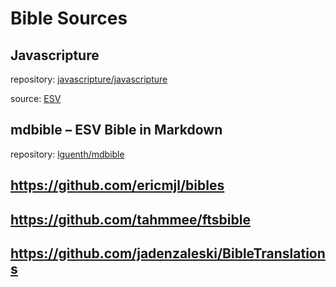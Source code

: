 # Bible Sources

## Javascripture

repository: [javascripture/javascripture](https://github.com/javascripture/javascripture)

source: [ESV](https://github.com/javascripture/javascripture/blob/gh-pages/bibles/ESV.json)

## mdbible – ESV Bible in Markdown

repository: [lguenth/mdbible](https://github.com/lguenth/mdbible)

## https://github.com/ericmjl/bibles

## https://github.com/tahmmee/ftsbible

## https://github.com/jadenzaleski/BibleTranslations